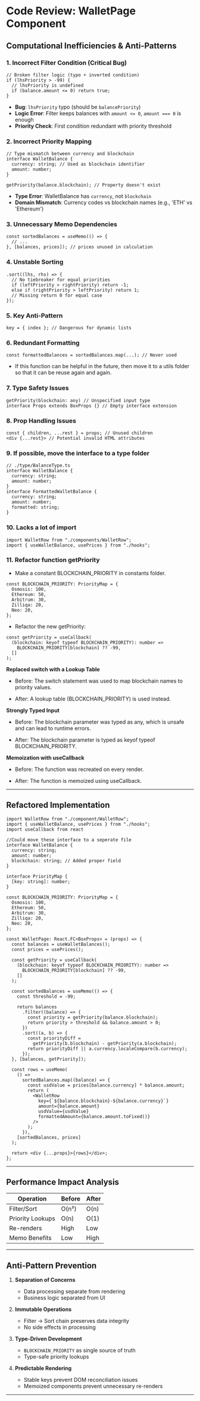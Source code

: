 # Code Review: WalletPage Component

## Computational Inefficiencies & Anti-Patterns

### 1. **Incorrect Filter Condition (Critical Bug)**

```tsx
// Broken filter logic (typo + inverted condition)
if (lhsPriority > -99) {
  // lhsPriority is undefined
  if (balance.amount <= 0) return true;
}
```

- **Bug**: `lhsPriority` typo (should be `balancePriority`)
- **Logic Error**: Filter keeps balances with `amount <= 0`, `amount === 0` is enough
- **Priority Check**: First condition redundant with priority threshold

### 2. **Incorrect Priority Mapping**

```tsx
// Type mismatch between currency and blockchain
interface WalletBalance {
  currency: string; // Used as blockchain identifier
  amount: number;
}

getPriority(balance.blockchain); // Property doesn't exist
```

- **Type Error**: WalletBalance has `currency`, not `blockchain`
- **Domain Mismatch**: Currency codes vs blockchain names (e.g., 'ETH' vs 'Ethereum')

### 3. **Unnecessary Memo Dependencies**

```tsx
const sortedBalances = useMemo(() => {
  // ...
}, [balances, prices]); // prices unused in calculation
```

### 4. **Unstable Sorting**

```tsx
.sort((lhs, rhs) => {
  // No tiebreaker for equal priorities
  if (leftPriority > rightPriority) return -1;
  else if (rightPriority > leftPriority) return 1;
  // Missing return 0 for equal case
});
```

### 5. **Key Anti-Pattern**

```tsx
key = { index }; // Dangerous for dynamic lists
```

### 6. **Redundant Formatting**

```tsx
const formattedBalances = sortedBalances.map(...); // Never used
```

- If this function can be helpful in the future, then move it to a utils folder so that it can be reuse again and again.

### 7. **Type Safety Issues**

```tsx
getPriority(blockchain: any) // Unspecified input type
interface Props extends BoxProps {} // Empty interface extension
```

### 8. **Prop Handling Issues**

```tsx
const { children, ...rest } = props; // Unused children
<div {...rest}> // Potential invalid HTML attributes
```

### 9. **If possible, move the interface to a type folder**

```tsx
// ./type/BalanceType.ts
interface WalletBalance {
  currency: string;
  amount: number;
}
interface FormattedWalletBalance {
  currency: string;
  amount: number;
  formatted: string;
}
```

### 10. **Lacks a lot of import**

```tsx
import WalletRow from "./components/WalletRow";
import { useWalletBalance, usePrices } from "./hooks";
```

### 11. **Refactor function getPriority**

- Make a constant BLOCKCHAIN_PRIORITY in constants folder.

```tsx
const BLOCKCHAIN_PRIORITY: PriorityMap = {
  Osmosis: 100,
  Ethereum: 50,
  Arbitrum: 30,
  Zilliqa: 20,
  Neo: 20,
};
```

- Refactor the new getPriority:

```tsx
const getPriority = useCallback(
  (blockchain: keyof typeof BLOCKCHAIN_PRIORITY): number =>
    BLOCKCHAIN_PRIORITY[blockchain] ?? -99,
  []
);
```

**Replaced switch with a Lookup Table**

- Before: The switch statement was used to map blockchain names to priority values.

- After: A lookup table (BLOCKCHAIN_PRIORITY) is used instead.

**Strongly Typed Input**

- Before: The blockchain parameter was typed as any, which is unsafe and can lead to runtime errors.

- After: The blockchain parameter is typed as keyof typeof BLOCKCHAIN_PRIORITY.

**Memoization with useCallback**

- Before: The function was recreated on every render.

- After: The function is memoized using useCallback.

---

## Refactored Implementation

```tsx
import WalletRow from "./component/WalletRow";
import { useWalletBalance, usePrices } from "./hooks";
import useCallback from react

//Could move these interface to a seperate file
interface WalletBalance {
  currency: string;
  amount: number;
  blockchain: string; // Added proper field
}

interface PriorityMap {
  [key: string]: number;
}

const BLOCKCHAIN_PRIORITY: PriorityMap = {
  Osmosis: 100,
  Ethereum: 50,
  Arbitrum: 30,
  Zilliqa: 20,
  Neo: 20,
};

const WalletPage: React.FC<BoxProps> = (props) => {
  const balances = useWalletBalances();
  const prices = usePrices();

  const getPriority = useCallback(
    (blockchain: keyof typeof BLOCKCHAIN_PRIORITY): number =>
      BLOCKCHAIN_PRIORITY[blockchain] ?? -99,
    []
  );

  const sortedBalances = useMemo(() => {
    const threshold = -99;

    return balances
      .filter((balance) => {
        const priority = getPriority(balance.blockchain);
        return priority > threshold && balance.amount > 0;
      })
      .sort((a, b) => {
        const priorityDiff =
          getPriority(b.blockchain) - getPriority(a.blockchain);
        return priorityDiff || a.currency.localeCompare(b.currency);
      });
  }, [balances, getPriority]);

  const rows = useMemo(
    () =>
      sortedBalances.map((balance) => {
        const usdValue = prices[balance.currency] * balance.amount;
        return (
          <WalletRow
            key={`${balance.blockchain}-${balance.currency}`}
            amount={balance.amount}
            usdValue={usdValue}
            formattedAmount={balance.amount.toFixed()}
          />
        );
      }),
    [sortedBalances, prices]
  );

  return <div {...props}>{rows}</div>;
};
```

---

## Performance Impact Analysis

| Operation        | Before | After |
| ---------------- | ------ | ----- |
| Filter/Sort      | O(n²)  | O(n)  |
| Priority Lookups | O(n)   | O(1)  |
| Re-renders       | High   | Low   |
| Memo Benefits    | Low    | High  |

---

## Anti-Pattern Prevention

1. **Separation of Concerns**

   - Data processing separate from rendering
   - Business logic separated from UI

2. **Immutable Operations**

   - Filter -> Sort chain preserves data integrity
   - No side effects in processing

3. **Type-Driven Development**

   - `BLOCKCHAIN_PRIORITY` as single source of truth
   - Type-safe priority lookups

4. **Predictable Rendering**
   - Stable keys prevent DOM reconciliation issues
   - Memoized components prevent unnecessary re-renders

---
